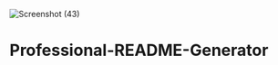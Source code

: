 ![Screenshot (43)](https://user-images.githubusercontent.com/83927859/138574592-87f9ff1a-e599-4c82-93e6-3043c5f56b44.png)
# Professional-README-Generator
